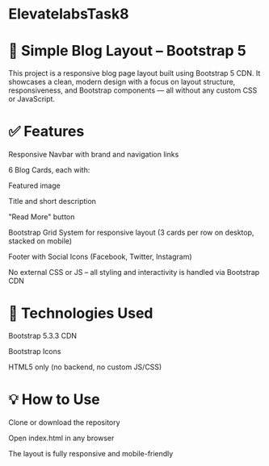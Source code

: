# ElevatelabsTask8
# 📘 Simple Blog Layout – Bootstrap 5

This project is a responsive blog page layout built using Bootstrap 5 CDN. It showcases a clean, modern design with a focus on layout structure, responsiveness, and Bootstrap components — all without any custom CSS or JavaScript.

# ✅ Features

Responsive Navbar with brand and navigation links

6 Blog Cards, each with:

Featured image

Title and short description

"Read More" button

Bootstrap Grid System for responsive layout (3 cards per row on desktop, stacked on mobile)

Footer with Social Icons (Facebook, Twitter, Instagram)

No external CSS or JS – all styling and interactivity is handled via Bootstrap CDN

# 🚀 Technologies Used

Bootstrap 5.3.3 CDN

Bootstrap Icons

HTML5 only (no backend, no custom JS/CSS)

# 💡 How to Use

Clone or download the repository

Open index.html in any browser

The layout is fully responsive and mobile-friendly
